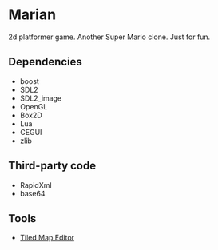 Marian
======

2d platformer game. Another Super Mario clone. Just for fun.


Dependencies
------------

* boost
* SDL2
* SDL2_image
* OpenGL
* Box2D
* Lua
* CEGUI
* zlib


Third-party code
----------------

* RapidXml
* base64


Tools
-----

* [Tiled Map Editor](http://www.mapeditor.org/ "Tiled")

